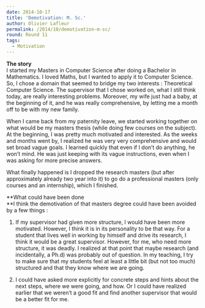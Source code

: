 ```yaml
---
date: 2014-10-17
title: 'Demotivation: M. Sc.'
author: Olivier Lafleur
permalink: /2014/10/demotivation-m-sc/
round: Round 11
tags:
  - Motivation
---
```

**The story**  
I started my Masters in Computer Science after doing a Bachelor in Mathematics. I loved Maths, but I wanted to apply it to Computer Science. So, I chose a domain that seemed to bridge my two interests : Theoretical Computer Science. The supervisor that I chose worked on, what I still think today, are really interesting problems. Moreover, my wife just had a baby, at the beginning of it, and he was really comprehensive, by letting me a month off to be with my new family.

When I came back from my paternity leave, we started working together on what would be my masters thesis (while doing few courses on the subject). At the beginning, I was pretty much motivated and interested. As the weeks and months went by, I realized he was very very comprehensive and would set broad vague goals. I learned quickly that even if I don&#8217;t do anything, he won&#8217;t mind. He was just keeping with its vague instructions, even when I was asking for more precise answers.

What finally happened is I dropped the research masters (but after approximately already two year into it) to go do a professional masters (only courses and an internship), which I finished.

**What could have been done  
**I think the demotivation of that masters degree could have been avoided by a few things :  
1) If my supervisor had given more structure, I would have been more motivated. However, I think it is in its personality to be that way. For a student that lives well in working by himself and drive its research, I think it would be a great supervisor. However, for me, who need more structure, it was deadly. I realized at that point that maybe research (and incidentally, a Ph.d) was probably out of question. In my teaching, I try to make sure that my students feel at least a little bit (but not too much) structured and that they know where we are going.

2) I could have asked more explicitly for concrete steps and hints about the next steps, where we were going, and how. Or I could have realized earlier that we weren&#8217;t a good fit and find another supervisor that would be a better fit for me.
